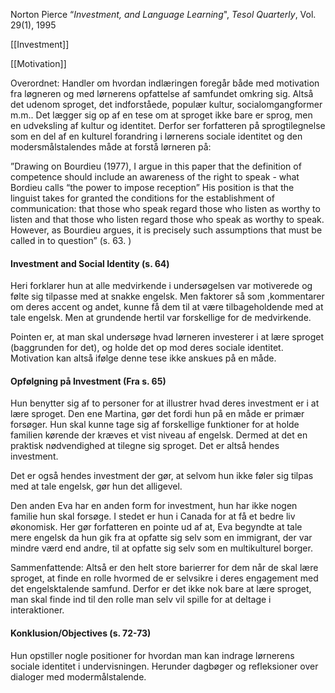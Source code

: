 Norton Pierce “*Investment, and Language Learning*", *Tesol Quarterly*, Vol. 29(1), 1995

 [[Investment]] 

 [[Motivation]]

Overordnet: Handler om hvordan indlæringen foregår både med motivation fra løgneren og med lørnerens opfattelse af samfundet omkring sig. Altså det udenom sproget, det indforståede, populær kultur, socialomgangformer m.m.. Det lægger sig op af en tese om at sproget ikke bare er sprog, men en udveksling af kultur og identitet. Derfor ser forfatteren på sprogtilegnelse som en del af en kulturel forandring i lørnerens sociale identitet og den modersmålstalendes måde at forstå lørneren på:

  

”Drawing on Bourdieu (1977), I argue in this paper that the definition of competence should include an awareness of the right to speak - what Bordieu calls “the power to impose reception” His position is that the linguist takes for granted the conditions for the establishment of communication: that those who speak regard those who listen as worthy to listen and that those who listen regard those who speak as worthy to speak. However, as Bourdieu argues, it is precisely such assumptions that must be called in to question” (s. 63. )

  

#### Investment and Social Identity (s. 64)

Heri forklarer hun at alle medvirkende i undersøgelsen var motiverede og følte sig tilpasse med at snakke engelsk. Men faktorer så som ,kommentarer om deres accent og andet, kunne få dem til at være tilbageholdende med at tale engelsk. Men at grundende hertil var forskellige for de medvirkende. 

Pointen er, at man skal undersøge hvad lørneren investerer i at lære sproget (baggrunden for det), og holde det op mod deres sociale identitet. Motivation kan altså ifølge denne tese ikke anskues på en måde. 

  

#### Opfølgning på Investment (Fra s. 65)

Hun benytter sig af to personer for at illustrer hvad deres investment er i at lære sproget. Den ene Martina, gør det fordi hun på en måde er primær forsøger. Hun skal kunne tage sig af forskellige funktioner for at holde familien kørende der kræves et vist niveau af engelsk. Dermed at det en praktisk nødvendighed at tilegne sig sproget. Det er altså hendes investment.

Det er også hendes investment der gør, at selvom hun ikke føler sig tilpas med at tale engelsk, gør hun det alligevel. 

Den anden Eva har en anden form for investment, hun har ikke nogen familie hun skal forsøge. I stedet er hun i Canada for at få et bedre liv økonomisk. Her gør forfatteren en pointe ud af at, Eva begyndte at tale mere engelsk da hun gik fra at opfatte sig selv som en immigrant, der var mindre værd end andre, til at opfatte sig selv som en multikulturel borger. 

Sammenfattende: Altså er den helt store barierrer for dem når de skal lære sproget, at finde en rolle hvormed de er selvsikre i deres engagement med det engelsktalende samfund. Derfor er det ikke nok bare at lære sproget, man skal finde ind til den rolle man selv vil spille for at deltage i interaktioner. 

  

#### **Konklusion/Objectives** (s. 72-73)

Hun opstiller nogle positioner for hvordan man kan indrage lørnerens sociale identitet i undervisningen. Herunder dagbøger og refleksioner over dialoger med modermålstalende.


